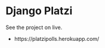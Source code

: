 <h1>Django Platzi</h1>
See the project on live.
<ul>
<li>https://platzipolls.herokuapp.com/</li>
</ul>
